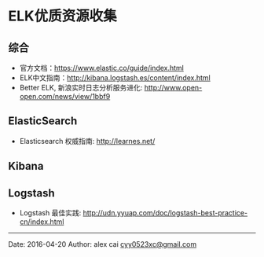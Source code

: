 # ELK优质资源收集

## 综合

- 官方文档：https://www.elastic.co/guide/index.html
- ELK中文指南：http://kibana.logstash.es/content/index.html
- Better ELK, 新浪实时日志分析服务进化: http://www.open-open.com/news/view/1bbf9

## ElasticSearch

- Elasticsearch 权威指南: http://learnes.net/


## Kibana

## Logstash

- Logstash 最佳实践: http://udn.yyuap.com/doc/logstash-best-practice-cn/index.html


---------

Date: 2016-04-20  Author: alex cai <cyy0523xc@gmail.com>
